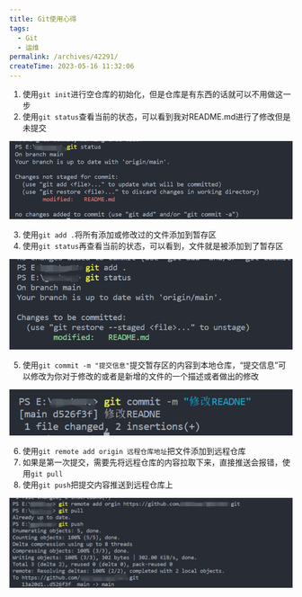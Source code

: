 ```yaml
---
title: Git使用心得
tags:
  - Git
  - 运维
permalink: /archives/42291/
createTime: 2023-05-16 11:32:06
---
```


1. 使用`git init`进行空仓库的初始化，但是仓库是有东西的话就可以不用做这一步
2. 使用`git status`查看当前的状态，可以看到我对README.md进行了修改但是未提交

![image.png](./images/1684206899329-06d16e81-f68c-493e-824f-abc32af09e04.png)

3. 使用`git add .`将所有添加或修改过的文件添加到暂存区
4. 使用`git status`再查看当前的状态，可以看到，文件就是被添加到了暂存区

![image.png](./images/1684207062489-81562a79-5538-4228-9a36-16593d8fc719.png)

5. 使用`git commit -m "提交信息"`提交暂存区的内容到本地仓库，“提交信息”可以修改为你对于修改的或者是新增的文件的一个描述或者做出的修改

![image.png](./images/1684207206822-7558bec2-4ef0-4652-960c-98c07184235e.png)

6. 使用`git remote add origin 远程仓库地址`把文件添加到远程仓库
7. 如果是第一次提交，需要先将远程仓库的内容拉取下来，直接推送会报错，使用`git pull`
8. 使用`git push`把提交内容推送到远程仓库上

![image.png](./images/1684207538506-b14531f2-5c0b-41cb-b62f-fefe00c22f71.png)

